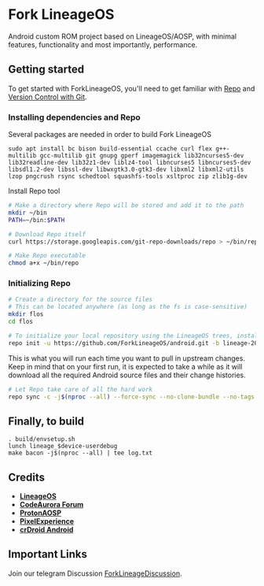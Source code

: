 Fork LineageOS
===========

Android custom ROM project based on LineageOS/AOSP, with minimal features, functionality and most importantly, performance.

Getting started
---------------

To get started with ForkLineageOS, you'll need to get
familiar with [Repo](https://source.android.com/source/using-repo.html) and [Version Control with Git](https://source.android.com/source/version-control.html).

### Installing dependencies and Repo ###

Several packages are needed in order to build Fork LineageOS
```
sudo apt install bc bison build-essential ccache curl flex g++-multilib gcc-multilib git gnupg gperf imagemagick lib32ncurses5-dev lib32readline-dev lib32z1-dev liblz4-tool libncurses5 libncurses5-dev libsdl1.2-dev libssl-dev libwxgtk3.0-gtk3-dev libxml2 libxml2-utils lzop pngcrush rsync schedtool squashfs-tools xsltproc zip zlib1g-dev
```

Install Repo tool
```bash
# Make a directory where Repo will be stored and add it to the path
mkdir ~/bin
PATH=~/bin:$PATH

# Download Repo itself
curl https://storage.googleapis.com/git-repo-downloads/repo > ~/bin/repo

# Make Repo executable
chmod a+x ~/bin/repo
```
### Initializing Repo ###

```bash
# Create a directory for the source files
# This can be located anywhere (as long as the fs is case-sensitive)
mkdir flos
cd flos

# To initialize your local repository using the LineageOS trees, install Repo in the created directory
repo init -u https://github.com/ForkLineageOS/android.git -b lineage-20.0
```

This is what you will run each time you want to pull in upstream changes. Keep in mind that on your
first run, it is expected to take a while as it will download all the required Android source files
and their change histories.

```bash
# Let Repo take care of all the hard work
repo sync -c -j$(nproc --all) --force-sync --no-clone-bundle --no-tags
```

## Finally, to build
```
. build/envsetup.sh
lunch lineage_$device-userdebug
make bacon -j$(nproc --all) | tee log.txt
```

## Credits

 * [**LineageOS**](https://github.com/LineageOS)
 * [**CodeAurora Forum**](https://source.codeaurora.org/quic/la/)
 * [**ProtonAOSP**](https://github.com/ProtonAOSP)
 * [**PixelExperience**](https://github.com/PixelExperience)
 * [**crDroid Android**](https://github.com/crdroidandroid)

Important Links
--------
Join our telegram Discussion [ForkLineageDiscussion](https://t.me/ForkLineageOS).
